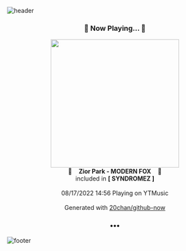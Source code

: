 ![header](https://capsule-render.vercel.app/api?type=wave&height=170&section=header&text=Hi.%20I'm%20SHIFT&fontColor=090707&fontAlignX=45&fontAlignY=65&fontSize=100)

<h3 align="center">🎵 Now Playing... 🎵</h3>
<p align="center">
  <a href="https://music.youtube.com/watch?v=Fg0ae9EK01s">
    <img width="300" src="https://lh3.googleusercontent.com/QWrXlh5a2kVEwi3H5iUDvd_glXNOshKHc5aTuUtupSRyFNjw8MQzFjeIUBESg44lNa5geabPs5pYhnA">
  </a>
  <br>
  🎵&nbsp&nbsp&nbsp <b>Zior Park - MODERN FOX</b> &nbsp&nbsp&nbsp🎵
  <br>
  included in <b>[ SYNDROMEZ ]</b>
  
  <br />
  <br />
  08/17/2022 14:56 Playing on YTMusic
  <br />
  <br />
  Generated with <a href="https://github.com/20chan/github-now">20chan/github-now</a>
</p>

<h3 align="center">•••</h3>

![footer](https://capsule-render.vercel.app/api?type=wave&height=150&section=footer)
